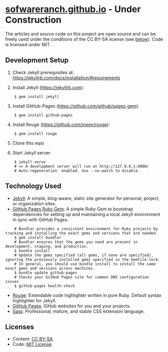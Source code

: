 # **[sofwareranch.github.io](https://softwareranch.github.io/)** - **Under Construction**

The articles and source code on this project are open source and can be freely used under the conditions of the CC BY-SA license (see [below](#licenses)). Code is licensed under MIT.

## Development Setup

1) Check Jekyll prerequisites at: <https://jekyllrb.com/docs/installation/#requirements>

2) Install Jekyll (<https://jekyllrb.com>): 

```shell
    $ gem install jekyll
```

3) Install GitHub-Pages (<https://github.com/github/pages-gem>):
    
```shell
    $ gem install github-pages
```

4) Install Rouge (<https://github.com/jneen/rouge>):
    
```shell
    $ gem install rouge
```

5) Clone this repo

6) Start Jekyll server
    
```shell 
    $ jekyll serve
    # => A development server will run at http://127.0.0.1:4000/
    # Auto-regeneration: enabled. Use --no-watch to disable.
```

## Technology Used

- [Jekyll](http://jekyllrb.com): A simple, blog-aware, static site generator for personal, project, or organization sites.
- [GitHub Pages Ruby Gem](https://github.com/github/pages-gem): A simple Ruby Gem to bootstrap dependencies for setting up and maintaining a local Jekyll environment in sync with GitHub Pages.

```shell
    # Bundler provides a consistent environment for Ruby projects by tracking and installing the exact gems and versions that are needed. 
    $ gem install bundler
    # Bundler ensures that the gems you need are present in development, staging, and production.
    $ bundle install
    # Update the gems specified (all gems, if none are specified), ignoring the previously installed gems specified in the Gemfile.lock. 
    # In general, you should use bundle install to install the same exact gems and versions across machines.
    $ bundle update github-pages
    # Checks your GitHub Pages site for common DNS configuration issues
    $ github-pages health-check
```

- [Rouge](http://rouge.jneen.net/): Extendable code highlighter written in pure Ruby. Default syntax highlighter for Jekyll.
- [GitHub Pages](https://pages.github.com): GiHub websites for you and your projects.
- [Sass](http://sass-lang.com/): Professional, mature, and stable CSS extension language.

## Licenses

- Content: [CC BY-SA](https://creativecommons.org/licenses/by-sa/4.0/)
- Code: [MIT License](http://opensource.org/licenses/MIT)
